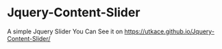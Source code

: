 # Jquery-Content-Slider
A simple Jquery Slider
You Can See it on 
https://utkace.github.io/Jquery-Content-Slider/

